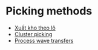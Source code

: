 # Picking methods

* [Xuất kho theo lô](picking_methods/batch.md)
* [Cluster picking](picking_methods/cluster.md)
* [Process wave transfers](picking_methods/wave.md)
